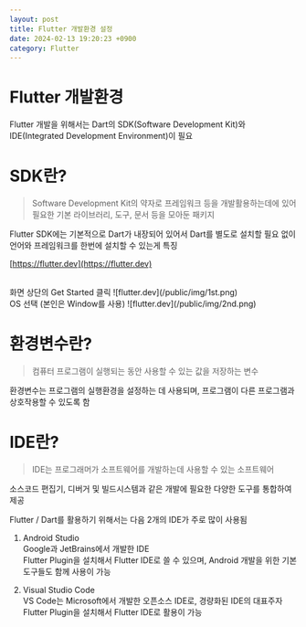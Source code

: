 ```yaml
---
layout: post
title: Flutter 개발환경 설정
date: 2024-02-13 19:20:23 +0900
category: Flutter
---
```

# Flutter 개발환경
Flutter 개발을 위해서는 Dart의 SDK(Software Development Kit)와 IDE(Integrated Development Environment)이 필요


# SDK란?
> Software Development Kit의 약자로 프레임워크 등을 개발활용하는데에 있어 필요한 기본 라이브러리, 도구, 문서 등을 모아둔 패키지

Flutter SDK에는 기본적으로 Dart가 내장되어 있어서 Dart를 별도로 설치할 필요 없이 언어와 프레임워크를 한번에 설치할 수 있는게 특징

[https://flutter.dev](https://flutter.dev)

<br>
화면 상단의 Get Started 클릭  
![flutter.dev](/public/img/1st.png)  

<br>
OS 선택 (본인은 Window를 사용)  
![flutter.dev](/public/img/2nd.png)  



























# 환경변수란?
> 컴퓨터 프로그램이 실행되는 동안 사용할 수 있는 값을 저장하는 변수

환경변수는 프로그램의 실행환경을 설정하는 데 사용되며, 프로그램이 다른 프로그램과 상호작용할 수 있도록 함

# IDE란?
> IDE는 프로그래머가 소프트웨어를 개발하는데 사용할 수 있는 소프트웨어

소스코드 편집기, 디버거 및 빌드시스템과 같은 개발에 필요한 다양한 도구를 통합하여 제공

Flutter / Dart를 활용하기 위해서는 다음 2개의 IDE가 주로 많이 사용됨
1. Android Studio  
  Google과 JetBrains에서 개발한 IDE  
  Flutter Plugin을 설치해서 Flutter IDE로 쓸 수 있으며, Android 개발을 위한 기본 도구들도 함께 사용이 가능

2. Visual Studio Code  
  VS Code는 Microsoft에서 개발한 오픈소스 IDE로, 경량화된 IDE의 대표주자  
  Flutter Plugin을 설치해서 Flutter IDE로 활용이 가능